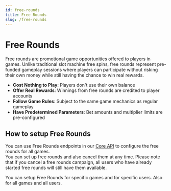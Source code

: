 ```yaml
---
id: free-rounds
title: Free Rounds
slug: /free-rounds
---
```


# Free Rounds

Free rounds are promotional game opportunities offered to players in games. Unlike traditional slot machine free spins, free rounds represent pre-funded gameplay sessions where players can participate without risking their own money while still having the chance to win real rewards.

-   **Cost Nothing to Play**: Players don't use their own balance
-   **Offer Real Rewards**: Winnings from free rounds are credited to player accounts
-   **Follow Game Rules**: Subject to the same game mechanics as regular gameplay
-   **Have Predetermined Parameters**: Bet amounts and multiplier limits are pre-configured

## How to setup Free Rounds

You can use Free Rounds endpoints in our [Core API](/core) to configure the free rounds for all games.  
You can set up free rounds and also cancel them at any time. Please note that if you cancel a free rounds campaign, all users who have already started free rounds will still have them available.

You can setup Free Rounds for specific games and for specific users. Also for all games and all users.
